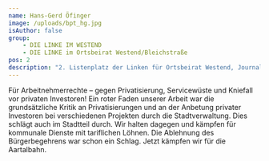 ```yaml
---
name: Hans-Gerd Öfinger
image: /uploads/bpt_hg.jpg
isAuthor: false
group:
    - DIE LINKE IM WESTEND
    - DIE LINKE im Ortsbeirat Westend/Bleichstraße
pos: 2
description: "2. Listenplatz der Linken für Ortsbeirat Westend, Journalist"
---
```


Für Arbeitnehmerrechte – gegen Privatisierung, Servicewüste und Kniefall vor
privaten Investoren! Ein roter Faden unserer Arbeit war die grundsätzliche
Kritik an Privatisierungen und an der Anbetung privater Investoren bei
verschiedenen Projekten durch die Stadtverwaltung. Dies schlägt auch im
Stadtteil durch. Wir halten dagegen und kämpfen für kommunale Dienste mit
tariflichen Löhnen. Die Ablehnung des Bürgerbegehrens war schon ein Schlag.
Jetzt kämpfen wir für die Aartalbahn.

